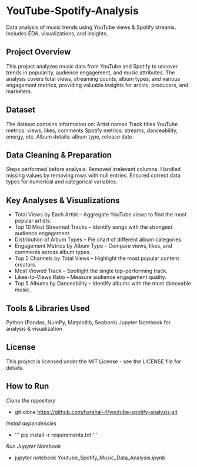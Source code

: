 # YouTube-Spotify-Analysis
Data analysis of music trends using YouTube views &amp; Spotify streams. Includes EDA, visualizations, and insights.

## Project Overview
This project analyzes music data from YouTube and Spotify to uncover trends in popularity, audience engagement, and music attributes.
The analysis covers total views, streaming counts, album types, and various engagement metrics, providing valuable insights for artists, producers, and marketers.

## Dataset
The dataset contains information on:
Artist names
Track titles
YouTube metrics: views, likes, comments
Spotify metrics: streams, danceability, energy, etc.
Album details: album type, release date

## Data Cleaning & Preparation
Steps performed before analysis:
Removed irrelevant columns.
Handled missing values by removing rows with null entries.
Ensured correct data types for numerical and categorical variables.

## Key Analyses & Visualizations
- Total Views by Each Artist – Aggregate YouTube views to find the most popular artists.
- Top 10 Most Streamed Tracks – Identify songs with the strongest audience engagement.
- Distribution of Album Types – Pie chart of different album categories.
- Engagement Metrics by Album Type – Compare views, likes, and comments across album types.
- Top 5 Channels by Total Views – Highlight the most popular content creators.
- Most Viewed Track – Spotlight the single top-performing track.
- Likes-to-Views Ratio – Measure audience engagement quality.
- Top 5 Albums by Danceability – Identify albums with the most danceable music.

## Tools & Libraries Used
Python (Pandas, NumPy, Matplotlib, Seaborn)
Jupyter Notebook for analysis & visualization

## License
This project is licensed under the MIT License - see the LICENSE file for details.

## How to Run
_Clone the repository_
- git clone https://github.com/harshal-4/youtube-spotify-analysis.git

_Install dependencies_
- ''' pip install -r requirements.txt '''

_Run Jupyter Notebook_
- jupyter notebook Youtube_Spotify_Music_Data_Analysis.ipynb
